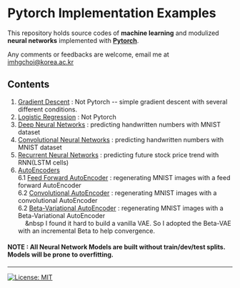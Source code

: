 # Pytorch Implementation Examples
This repository holds source codes of **machine learning** and modulized **neural networks** implemented with **[Pytorch](https://pytorch.org/docs/stable/index.html)**.<br/>

Any comments or feedbacks are welcome, email me at imhgchoi@korea.ac.kr <br/>

## Contents
1. [Gradient Descent](https://github.com/imhgchoi/pytorch_implementations/tree/master/Gradient_Descent) : Not Pytorch -- simple gradient descent with several different conditions.
2. [Logistic Regression](https://github.com/imhgchoi/pytorch_implementations/tree/master/Logistic_Regression) : Not Pytorch
3. [Deep Neural Networks](https://github.com/imhgchoi/pytorch_implementations/tree/master/DNN) : predicting handwritten numbers with MNIST dataset
4. [Convolutional Neural Networks](https://github.com/imhgchoi/pytorch_implementations/tree/master/CNN) : predicting handwritten numbers with MNIST dataset
5. [Recurrent Neural Networks](https://github.com/imhgchoi/pytorch_implementations/tree/master/RNN) : predicting future stock price trend with RNN(LSTM cells)
6. [AutoEncoders](https://github.com/imhgchoi/pytorch_implementations/tree/master/AutoEncoders)
&nbsp;&nbsp;&nbsp; <br/>6.1 [Feed Forward AutoEncoder](https://github.com/imhgchoi/pytorch_implementations/tree/master/AutoEncoders/DNN_AE) : regenerating MNIST images with a feed forward AutoEncoder
&nbsp;&nbsp;&nbsp; <br/>6.2 [Convolutional AutoEncoder](https://github.com/imhgchoi/pytorch_implementations/tree/master/AutoEncoders/CNN_AE) : regenerating MNIST images with a convolutional AutoEncoder
&nbsp;&nbsp;&nbsp; <br/>6.2 [Beta-Variational AutoEncoder](https://github.com/imhgchoi/pytorch_implementations/tree/master/AutoEncoders/CNN_AE) : regenerating MNIST images with a Beta-Variational AutoEncoder <br/>
&nbsp;&nbsp;&nbsp;&nbsp;&nbsp 
 I found it hard to build a vanilla VAE. So I adopted the Beta-VAE with an incremental Beta to help convergence.
#### NOTE : All Neural Network Models are built without train/dev/test splits. Models will be prone to overfitting.
---
  
[![License: MIT](https://img.shields.io/badge/License-MIT-yellow.svg)](https://opensource.org/licenses/MIT)
